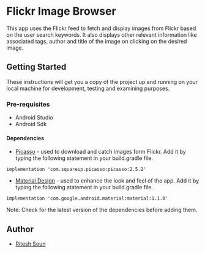 # Flickr Image Browser

This app uses the Flickr feed to fetch and display images from Flickr based on the user search keywords. It also displays other relevant information like associated tags, author and title of the image on clicking on the desired image.

## Getting Started

These instructions will get you a copy of the project up and running on your local machine for development, testing and examining purposes. 

### Pre-requisites

* Android Studio
* Android Sdk

#### Dependencies

* [Picasso](https://square.github.io/picasso/) - used to download and catch images form Flickr. Add it by typing the following statement in your build.gradle file.

```
implementation 'com.squareup.picasso:picasso:2.5.2'
```

* [Material Design](https://material.io/develop/android/docs/getting-started) - used to enhance the look and feel of the app. Add it by typing the following statement in your build.gradle file.

```
implementation 'com.google.android.material:material:1.1.0'
```

Note: Check for the latest version of the dependencies before adding them.

## Author
* [Ritesh Soun](https://github.com/sounritesh)